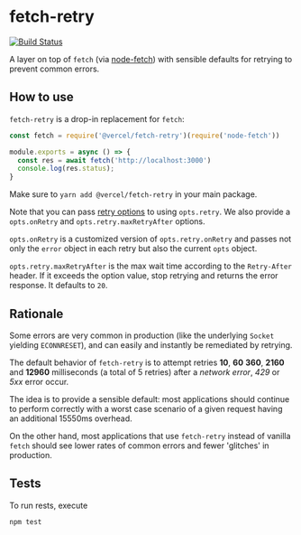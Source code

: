 # fetch-retry

[![Build Status](https://github.com/vercel/fetch/workflows/CI/badge.svg)](https://github.com/vercel/fetch/actions?workflow=CI)

A layer on top of `fetch` (via [node-fetch](https://www.npmjs.com/package/node-fetch))
with sensible defaults for retrying to prevent common errors.

## How to use

`fetch-retry` is a drop-in replacement for `fetch`:

```js
const fetch = require('@vercel/fetch-retry')(require('node-fetch'))

module.exports = async () => {
  const res = await fetch('http://localhost:3000')
  console.log(res.status);
}
```

Make sure to `yarn add @vercel/fetch-retry` in your main package.

Note that you can pass [retry options](https://github.com/vercel/async-retry) to using `opts.retry`.
We also provide a `opts.onRetry` and `opts.retry.maxRetryAfter` options.

`opts.onRetry` is a customized version of `opts.retry.onRetry` and passes
not only the `error` object in each retry but also the current `opts` object.

`opts.retry.maxRetryAfter` is the max wait time according to the `Retry-After` header.
If it exceeds the option value, stop retrying and returns the error response. It defaults to `20`.

## Rationale

Some errors are very common in production (like the underlying `Socket`
yielding `ECONNRESET`), and can easily and instantly be remediated
by retrying.

The default behavior of `fetch-retry` is to attempt retries **10**, **60**
**360**, **2160** and **12960** milliseconds (a total of 5 retries) after
a *network error*, *429* or *5xx* error occur.

The idea is to provide a sensible default: most applications should
continue to perform correctly with a worst case scenario of a given
request having an additional 15550ms overhead.

On the other hand, most applications that use `fetch-retry` instead of
vanilla `fetch` should see lower rates of common errors and fewer 'glitches'
in production.

## Tests

To run rests, execute

```console
npm test
```
